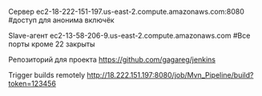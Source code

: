 Сервер 
ec2-18-222-151-197.us-east-2.compute.amazonaws.com:8080 #доступ для анонима включёк

Slave-агент 
ec2-13-58-206-9.us-east-2.compute.amazonaws.com #Все порты кроме 22 закрыты

Репозиторий для проекта 
https://github.com/gagareg/jenkins

Trigger builds remotely 
http://18.222.151.197:8080/job/Mvn_Pipeline/build?token=123456
